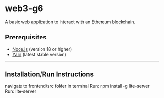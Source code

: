 # web3-g6

A basic web application to interact with an Ethereum blockchain. 

## Prerequisites

- [Node.js](https://nodejs.org/) (version 18 or higher)
- [Yarn](https://yarnpkg.com/) (latest stable version)

---

## Installation/Run Instructions
navigate to frontend/src folder in terminal
Run:
npm install -g lite-server
Run: lite-server
